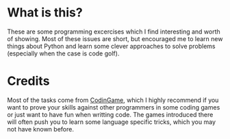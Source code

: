 # What is this?
These are some programming excercises which I find interesting and worth of showing. Most of these issues are short, but encouraged me to learn new things about Python and learn some clever approaches to solve problems (especially when the case is code golf).

# Credits
Most of the tasks come from [CodinGame](https://www.codingame.com/profile/b537e4e78f44fe5c659ad1737201c01f7716321), which I highly recommend if you want to prove your skills against other programmers in some coding games or just want to have fun when writting code. The games introduced there will often push you to learn some language specific tricks, which you may not have known before.
